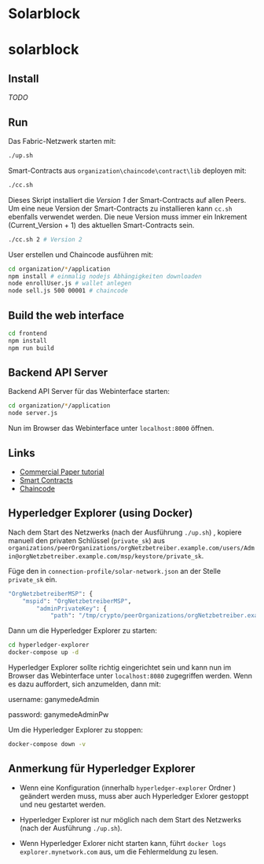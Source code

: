 # Solarblock
# solarblock
## Install
*TODO*

## Run

Das Fabric-Netzwerk starten mit:

```bash
./up.sh
```

Smart-Contracts aus `organization\chaincode\contract\lib` deployen mit:

```bash
./cc.sh
```

Dieses Skript installiert die *Version 1* der Smart-Contracts auf allen Peers.
Um eine neue Version der Smart-Contracts zu installieren kann `cc.sh` ebenfalls verwendet werden.
Die neue Version muss immer ein Inkrement (Current_Version + 1)
des aktuellen Smart-Contracts sein.

```bash
./cc.sh 2 # Version 2
```


User erstellen und Chaincode ausführen mit:
```bash
cd organization/*/application
npm install # einmalig nodejs Abhängigkeiten downloaden
node enrollUser.js # wallet anlegen
node sell.js 500 00001 # chaincode
```

## Build the web interface
```bash
cd frontend
npm install
npm run build
```

## Backend API Server
Backend API Server für das Webinterface starten:
```bash
cd organization/*/application
node server.js
```

Nun im Browser das Webinterface unter `localhost:8000` öffnen.

## Links
* [Commercial Paper tutorial](https://hyperledger-fabric.readthedocs.io/en/latest/tutorial/commercial_energy.html#examine-the-commercial-energy-smart-contract)
* [Smart Contracts](chaincode/contract/lib)
* [Chaincode](chaincode/application)

## Hyperledger Explorer (using Docker)

Nach dem Start des Netzwerks (nach der Ausführung `./up.sh`) , kopiere manuell den privaten Schlüssel (`private_sk`) aus `organizations/peerOrganizations/orgNetzbetreiber.example.com/users/Admin@orgNetzbetreiber.example.com/msp/keystore/private_sk`. 

Füge den in `connection-profile/solar-network.json` an der Stelle `private_sk` ein.
```bash
"OrgNetzbetreiberMSP": {
	"mspid": "OrgNetzbetreiberMSP",
		"adminPrivateKey": {
			"path": "/tmp/crypto/peerOrganizations/orgNetzbetreiber.example.com/users/Admin@orgNetzbetreiber.example.com/msp/keystore/private_sk"
```
Dann um die Hyperledger Explorer zu starten:
```bash
cd hyperledger-explorer
docker-compose up -d
```
Hyperledger Explorer  sollte richtig eingerichtet sein und kann nun im Browser das Webinterface unter `localhost:8080` zugegriffen werden.
Wenn es dazu auffordert, sich anzumelden, dann mit:

username: ganymedeAdmin

password: ganymedeAdminPw

Um die Hyperledger Explorer zu stoppen:
```bash
docker-compose down -v
```
## Anmerkung für Hyperledger Explorer

* Wenn eine Konfiguration (innerhalb `hyperledger-explorer` Ordner ) geändert werden muss, muss aber auch Hyperledger Exlorer gestoppt und neu gestartet werden.

* Hyperledger Explorer ist nur möglich nach dem Start des Netzwerks (nach der Ausführung `./up.sh`).

* Wenn Hyperledger Exlorer nicht starten kann, führt 
`docker logs explorer.mynetwork.com` aus, um die Fehlermeldung zu lesen.
